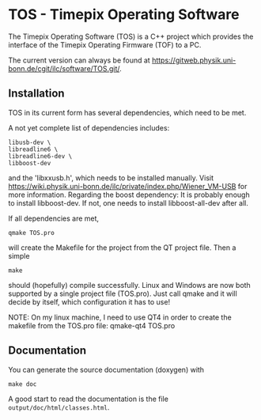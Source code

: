 # TOS - Timepix Operating Software

The Timepix Operating Software (TOS) is a C++ project which provides the
interface of the Timepix Operating Firmware (TOF) to a PC.

The current version can always be found at <https://gitweb.physik.uni-bonn.de/cgit/ilc/software/TOS.git/>.


## Installation

TOS in its current form has several dependencies, which need to be met.

A not yet complete list of dependencies includes:
```
libusb-dev \
libreadline6 \
libreadline6-dev \
libboost-dev
```
and the 'libxxusb.h', which needs to be installed manually.
Visit <https://wiki.physik.uni-bonn.de/ilc/private/index.php/Wiener_VM-USB> for more information.
Regarding the boost dependency: It is probably enough to install libboost-dev. If not, one needs to install libboost-all-dev after all.

If all dependencies are met,
```
qmake TOS.pro
```
will create the Makefile for the project from the QT project file. Then a simple
```
make
```
should (hopefully) compile successfully.
Linux and Windows are now both supported by a single project file (TOS.pro). Just call qmake and
it will decide by itself, which configuration it has to use!

NOTE:
On my linux machine, I need to use QT4 in order to create the makefile from the TOS.pro file:
qmake-qt4 TOS.pro

## Documentation

You can generate the source documentation (doxygen) with
```
make doc
```

A good start to read the documentation is the file `output/doc/html/classes.html`.
